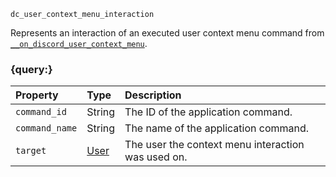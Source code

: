 `dc_user_context_menu_interaction`

Represents an interaction of an executed user context menu command from [`__on_discord_user_context_menu`](/events/discord-user-context-menu.md).


### {query:}

| Property       | Type                    | Description                                        |
|:---------------|:------------------------|:---------------------------------------------------|
| `command_id`   | String                  | The ID of the application command.                 |
| `command_name` | String                  | The name of the application command.               |
| `target`       | [User](/values/user.md) | The user the context menu interaction was used on. |